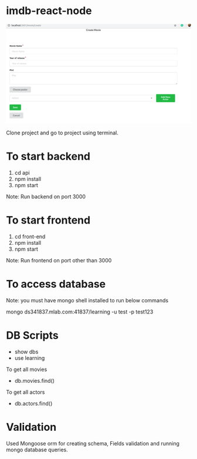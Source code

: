 # imdb-react-node
![Screenshot](Screenshot1.png)

Clone project and go to project using terminal.

# To start backend 
1. cd api
2. npm install
3. npm start

Note: Run backend on port 3000

# To start frontend 

1. cd front-end
2. npm install
3. npm start

Note: Run frontend on port other than 3000

# To access database
Note: you must have mongo shell installed to run below commands

mongo ds341837.mlab.com:41837/learning -u test -p test123

# DB Scripts

- show dbs
- use learning

To get all movies
- db.movies.find()

To get all actors
- db.actors.find()

# Validation
Used Mongoose orm for creating schema, Fields validation and running mongo database queries.

